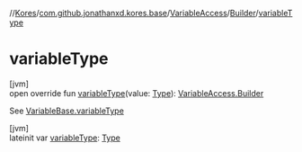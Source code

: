 //[Kores](../../../../index.md)/[com.github.jonathanxd.kores.base](../../index.md)/[VariableAccess](../index.md)/[Builder](index.md)/[variableType](variable-type.md)

# variableType

[jvm]\
open override fun [variableType](variable-type.md)(value: [Type](https://docs.oracle.com/javase/8/docs/api/java/lang/reflect/Type.html)): [VariableAccess.Builder](index.md)

See [VariableBase.variableType](../../-variable-base/variable-type.md)

[jvm]\
lateinit var [variableType](variable-type.md): [Type](https://docs.oracle.com/javase/8/docs/api/java/lang/reflect/Type.html)
